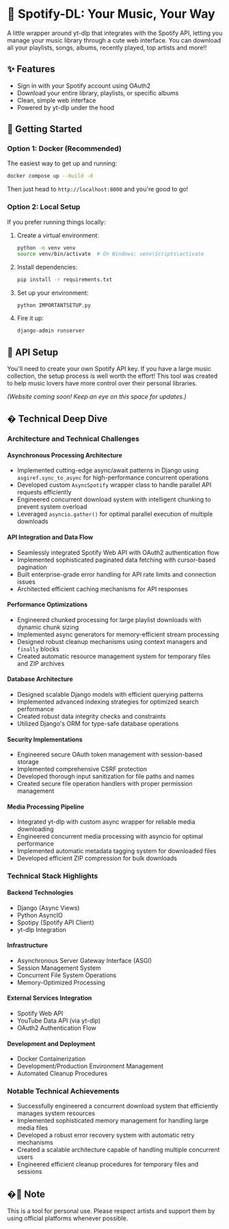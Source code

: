 # 🎵 Spotify-DL: Your Music, Your Way

A little wrapper around yt-dlp that integrates with the Spotify API, letting you manage your music library through a cute web interface. You can download all your playlists, songs, albums, recently played, top artists and more!!

## ✨ Features

- Sign in with your Spotify account using OAuth2
- Download your entire library, playlists, or specific albums
- Clean, simple web interface
- Powered by yt-dlp under the hood

## 🚀 Getting Started

### Option 1: Docker (Recommended)

The easiest way to get up and running:

```bash
docker compose up --build -d
```

Then just head to `http://localhost:8000` and you're good to go!

### Option 2: Local Setup

If you prefer running things locally:

1. Create a virtual environment:
   ```bash
   python -m venv venv
   source venv/bin/activate  # On Windows: venv\Scripts\activate
   ```

2. Install dependencies:
   ```bash
   pip install -r requirements.txt
   ```
3. Set up your environment:
   ```
   python IMPORTANTSETUP.py
   ```
4. Fire it up:
   ```bash
   django-admin runserver
   ```

## 🔑 API Setup

You'll need to create your own Spotify API key. If you have a large music collection, the setup process is well worth the effort! This tool was created to help music lovers have more control over their personal libraries.

*(Website coming soon! Keep an eye on this space for updates.)*



## � Technical Deep Dive

### Architecture and Technical Challenges

#### Asynchronous Processing Architecture
- Implemented cutting-edge async/await patterns in Django using `asgiref.sync_to_async` for high-performance concurrent operations
- Developed custom `AsyncSpotify` wrapper class to handle parallel API requests efficiently
- Engineered concurrent download system with intelligent chunking to prevent system overload
- Leveraged `asyncio.gather()` for optimal parallel execution of multiple downloads

#### API Integration and Data Flow
- Seamlessly integrated Spotify Web API with OAuth2 authentication flow
- Implemented sophisticated paginated data fetching with cursor-based pagination
- Built enterprise-grade error handling for API rate limits and connection issues
- Architected efficient caching mechanisms for API responses

#### Performance Optimizations
- Engineered chunked processing for large playlist downloads with dynamic chunk sizing
- Implemented async generators for memory-efficient stream processing
- Designed robust cleanup mechanisms using context managers and `finally` blocks
- Created automatic resource management system for temporary files and ZIP archives

#### Database Architecture
- Designed scalable Django models with efficient querying patterns
- Implemented advanced indexing strategies for optimized search performance
- Created robust data integrity checks and constraints
- Utilized Django's ORM for type-safe database operations

#### Security Implementations
- Engineered secure OAuth token management with session-based storage
- Implemented comprehensive CSRF protection
- Developed thorough input sanitization for file paths and names
- Created secure file operation handlers with proper permission management

#### Media Processing Pipeline
- Integrated yt-dlp with custom async wrapper for reliable media downloading
- Engineered concurrent media processing with asyncio for optimal performance
- Implemented automatic metadata tagging system for downloaded files
- Developed efficient ZIP compression for bulk downloads

### Technical Stack Highlights

#### Backend Technologies
- Django (Async Views)
- Python AsyncIO
- Spotipy (Spotify API Client)
- yt-dlp Integration

#### Infrastructure
- Asynchronous Server Gateway Interface (ASGI)
- Session Management System
- Concurrent File System Operations
- Memory-Optimized Processing

#### External Services Integration
- Spotify Web API
- YouTube Data API (via yt-dlp)
- OAuth2 Authentication Flow

#### Development and Deployment
- Docker Containerization
- Development/Production Environment Management
- Automated Cleanup Procedures

### Notable Technical Achievements
- Successfully engineered a concurrent download system that efficiently manages system resources
- Implemented sophisticated memory management for handling large media files
- Developed a robust error recovery system with automatic retry mechanisms
- Created a scalable architecture capable of handling multiple concurrent users
- Engineered efficient cleanup procedures for temporary files and sessions

## �📝 Note

This is a tool for personal use. Please respect artists and support them by using official platforms whenever possible.

